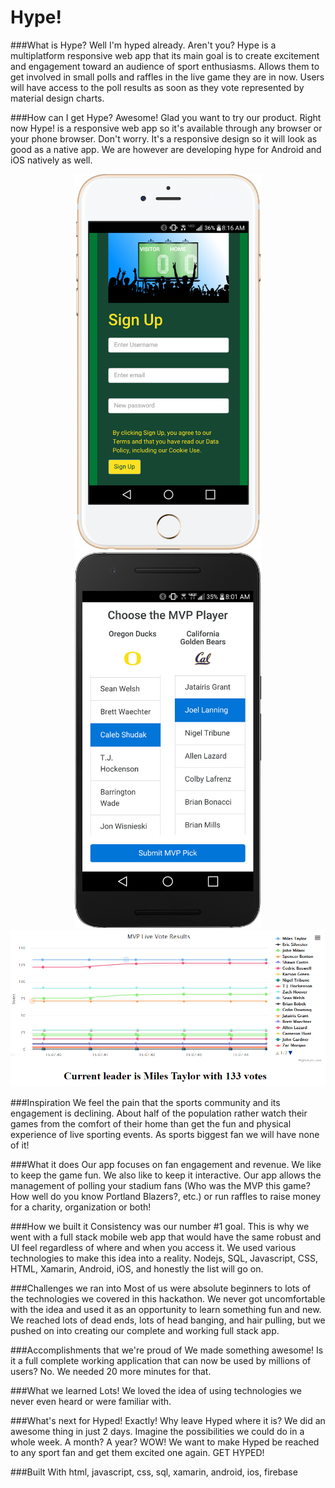 # Hype!

###What is Hype?
Well I'm hyped already. Aren't you? Hype is a multiplatform responsive web app that its main goal is to create excitement and engagement toward an audience of sport enthusiasms. Allows them to get involved in small polls and raffles in the live game they are in now. Users will have access to the poll results as soon as they vote represented by material design charts.

###How can I get Hype?
Awesome! Glad you want to try our product. Right now Hype! is a responsive web app so it's available through any browser or your phone browser. Don't worry. It's a responsive design so it will look as good as a native app. We are however are developing hype for Android and iOS natively as well.

<p align="center">
  <img src="iOS_1.png" width="300"/>
  <img src="Android_1.png" width="299"/>
  <img src="chart.png" width="600"/>
</p>

###Inspiration
We feel the pain that the sports community and its engagement is declining. About half of the population rather watch their games from the comfort of their home than get the fun and physical experience of live sporting events. As sports biggest fan we will have none of it!

###What it does
Our app focuses on fan engagement and revenue. We like to keep the game fun. We also like to keep it interactive. Our app allows the management of polling your stadium fans (Who was the MVP this game? How well do you know Portland Blazers?, etc.) or run raffles to raise money for a charity, organization or both!

###How we built it
Consistency was our number #1 goal. This is why we went with a full stack mobile web app that would have the same robust and UI feel regardless of where and when you access it. We used various technologies to make this idea into a reality. Nodejs, SQL, Javascript, CSS, HTML, Xamarin, Android, iOS, and honestly the list will go on.

###Challenges we ran into
Most of us were absolute beginners to lots of the technologies we covered in this hackathon. We never got uncomfortable with the idea and used it as an opportunity to learn something fun and new. We reached lots of dead ends, lots of head banging, and hair pulling, but we pushed on into creating our complete and working full stack app.

###Accomplishments that we're proud of
We made something awesome! Is it a full complete working application that can now be used by millions of users? No. We needed 20 more minutes for that.

###What we learned
Lots! We loved the idea of using technologies we never even heard or were familiar with.

###What's next for Hyped!
Exactly! Why leave Hyped where it is? We did an awesome thing in just 2 days. Imagine the possibilities we could do in a whole week. A month? A year? WOW! We want to make Hyped be reached to any sport fan and get them excited one again. GET HYPED!

###Built With
html, javascript, css, sql, xamarin, android, ios, firebase
